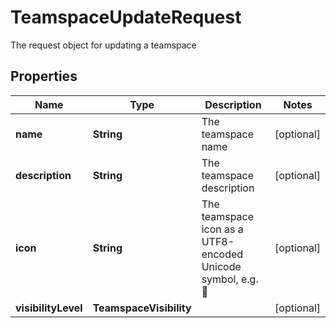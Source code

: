 

# TeamspaceUpdateRequest

The request object for updating a teamspace

## Properties

| Name | Type | Description | Notes |
|------------ | ------------- | ------------- | -------------|
|**name** | **String** | The teamspace name |  [optional] |
|**description** | **String** | The teamspace description |  [optional] |
|**icon** | **String** | The teamspace icon as a UTF8-encoded Unicode symbol, e.g. 🚀 |  [optional] |
|**visibilityLevel** | **TeamspaceVisibility** |  |  [optional] |



